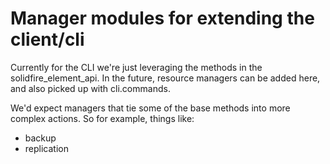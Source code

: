 Manager modules for extending the client/cli
============================================

Currently for the CLI we're just leveraging the methods
in the solidfire_element_api.  In the future, resource
managers can be added here, and also picked up with
cli.commands.

We'd expect managers that tie some of the base methods
into more complex actions.  So for example, things like:
* backup
* replication



